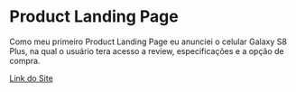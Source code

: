 # Product Landing Page
Como meu primeiro Product Landing Page eu anunciei o celular Galaxy S8 Plus, na qual o usuário tera acesso a review, especificações e a opção de compra.

<a href="https://luizfelipe9627.github.io/product-page/" target="_blank">Link do Site</a>
